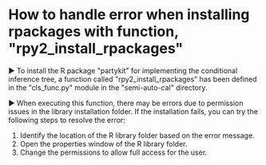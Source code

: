 # How to handle error when installing rpackages with function, "rpy2_install_rpackages"

▶ To install the R package "partykit" for implementing the conditional inference tree, a function called "rpy2_install_rpackages" has been defined in the "cls_func.py" module in the "semi-auto-cal" directory. <br>

▶ When executing this function, there may be errors due to permission issues in the library installation folder. If the installation fails, you can try the following steps to resolve the error: <br>
 1. Identify the location of the R library folder based on the error message. <br>
 2. Open the properties window of the R library folder. <br>
 3. Change the permissions to allow full access for the user. <br>